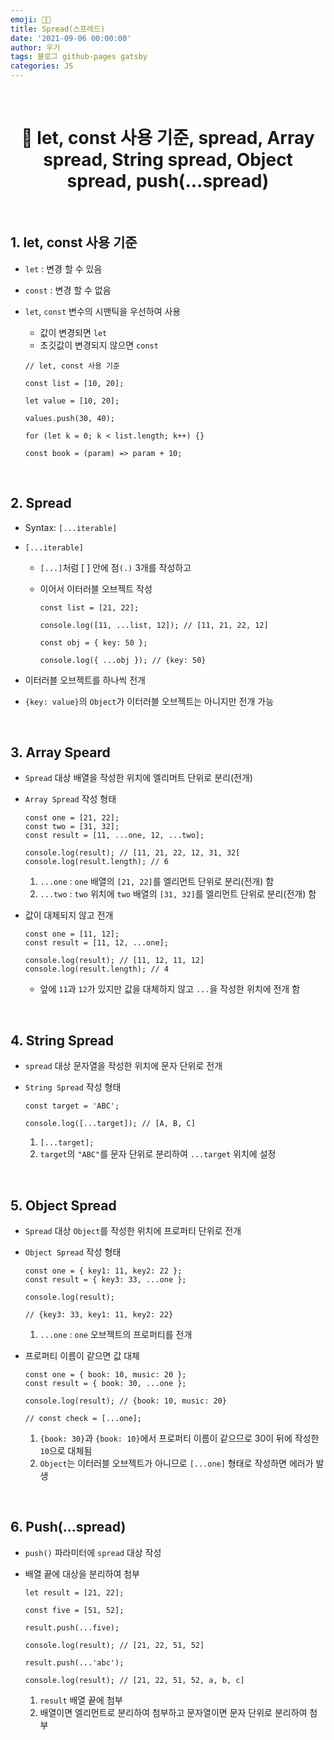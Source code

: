 ```yaml
---
emoji: 👨‍💻
title: Spread(스프레드)
date: '2021-09-06 00:00:00'
author: 우기
tags: 블로그 github-pages gatsby
categories: JS
---
```


<br>

<h1 align="center">
  👋  let, const 사용 기준, spread, Array spread, String spread, Object spread, push(...spread)

</h1>

<br>

## 1. let, const 사용 기준

- `let` : 변경 할 수 있음
- `const` : 변경 할 수 없음
- `let`, `const` 변수의 시맨틱을 우선하여 사용

  - 값이 변경되면 `let`
  - 초깃값이 변경되지 않으면 `const`

  ```tsx
  // let, const 사용 기준

  const list = [10, 20];

  let value = [10, 20];

  values.push(30, 40);

  for (let k = 0; k < list.length; k++) {}

  const book = (param) => param + 10;
  ```

<br>

## 2. Spread

- Syntax: `[...iterable]`
- `[...iterable]`

  - `[...]`처럼 [ ] 안에 점`(.)` 3개를 작성하고
  - 이어서 이터러블 오브젝트 작성

    ```tsx
    const list = [21, 22];

    console.log([11, ...list, 12]); // [11, 21, 22, 12]

    const obj = { key: 50 };

    console.log({ ...obj }); // {key: 50}
    ```

- 이터러블 오브젝트를 하나씩 전개
- `{key: value}`의 `Object`가 이터러블 오브젝트는 아니지만 전개 가능

<br>

## 3. Array Speard

- `Spread` 대상 배열을 작성한 위치에 엘리머트 단위로 분리(전개)
- `Array Spread` 작성 형태

  ```tsx
  const one = [21, 22];
  const two = [31, 32];
  const result = [11, ...one, 12, ...two];

  console.log(result); // [11, 21, 22, 12, 31, 32[
  console.log(result.length); // 6
  ```

  1. `...one` : `one` 배열의 `[21, 22]`를 엘리먼트 단위로 분리(전개) 함
  2. `...two` : `two` 위치에 `two` 배열의 `[31, 32]`를 엘리먼트 단위로 분리(전개) 함

- 값이 대체되지 않고 전개

  ```tsx
  const one = [11, 12];
  const result = [11, 12, ...one];

  console.log(result); // [11, 12, 11, 12]
  console.log(result.length); // 4
  ```

  - 앞에 `11`과 `12`가 있지만 값을 대체하지 않고 `...`을 작성한 위치에 전개 함

<br>

## 4. String Spread

- `spread` 대상 문자열을 작성한 위치에 문자 단위로 전개
- `String Spread` 작성 형태

  ```tsx
  const target = 'ABC';

  console.log([...target]); // [A, B, C]
  ```

  1. `[...target];`
  2. `target`의 `"ABC"`를 문자 단위로 분리하여 `...target` 위치에 설정

<br>

## 5. Object Spread

- `Spread` 대상 `Object`를 작성한 위치에 프로퍼티 단위로 전개
- `Object Spread` 작성 형태

  ```tsx
  const one = { key1: 11, key2: 22 };
  const result = { key3: 33, ...one };

  console.log(result);

  // {key3: 33, key1: 11, key2: 22}
  ```

  1. `...one` : `one` 오브젝트의 프로퍼티를 전개

- 프로퍼티 이름이 같으면 값 대체

  ```tsx
  const one = { book: 10, music: 20 };
  const result = { book: 30, ...one };

  console.log(result); // {book: 10, music: 20}

  // const check = [...one];
  ```

  1. `{book: 30}`과 `{book: 10}`에서 프로퍼티 이름이 같으므로 30이 뒤에 작성한 `10`으로 대체됨
  2. `Object`는 이터러블 오브젝트가 아니므로 `[...one]` 형태로 작성하면 에러가 발생

<br>

## 6. Push(...spread)

- `push()` 파라미터에 `spread` 대상 작성
- 배열 끝에 대상을 분리하여 첨부

  ```tsx
  let result = [21, 22];

  const five = [51, 52];

  result.push(...five);

  console.log(result); // [21, 22, 51, 52]

  result.push(...'abc');

  console.log(result); // [21, 22, 51, 52, a, b, c]
  ```

  1. `result` 배열 끝에 첨부
  2. 배열이면 엘리먼트로 분리하여 첨부하고 문자열이면 문자 단위로 분리하여 첨부

```toc

```
